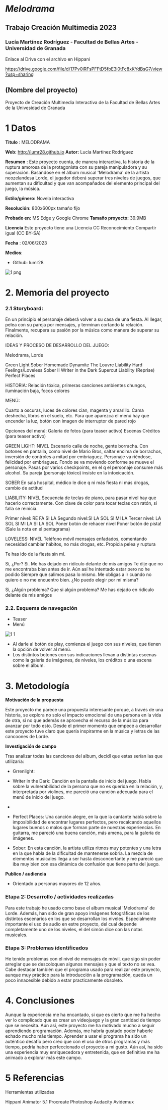 # _Melodrama_
## Trabajo Creación Multimedia 2023
### Lucía Martínez Rodríguez - Facultad de Bellas Artes - Universidad de Granada
Enlace al Drive con el archivo en Hippani

https://drive.google.com/file/d/17Pv0iRFsPFFtD5fbE3i0tFc8xKYdBsG7/view?usp=sharing

## (Nombre del proyecto)

Proyecto de Creación Multimedia Interactiva de la  Facultad de Bellas Artes de la Univesidad de Granada


# 1 Datos 

**Titulo** : MELODRAMA

**Web:**   http://lumr28.github.io
**Autor:**  Lucía Martínez Rodríguez

**Resumen** : Este proyecto cuenta,  de manera interactiva, la historia de la ruptura amorosa de la protagonista con su pareja manipuladora y su superación. Basándose en el álbum musical 'Melodrama' de la artista neozelandesa Lorde, el jugador deberá superar tres niveles de juegos, que aumentan su dificultad y que van acompañados del elemento principal del juego, la música.

**Estilo/género:**  Novela interactiva

**Resolución:** 800x600px tamaño fijo 

**Probado en:**   MS Edge y Google Chrome
**Tamaño proyecto:** 39.9MB 

**Licencia** Este proyecto tiene una Licencia CC Reconocimiento Compartir igual (CC BY-SA)

**Fecha** : 02/06/2023

**Medios**:

- Github: lumr28

![1 png](https://github.com/lumr28/lumr28.github.io/assets/134587772/e91f0442-23c9-4b75-897b-f3129c4dc63c)


# 2. Memoria del proyecto 

### 2.1 Storyboard: 

En un principio el personaje deberá volver a su casa de una fiesta. Al llegar, pelea con su pareja por mensajes, y terminan cortando la relación. Finalmente, recupera su pasión por la música como manera de superar su relación.

IDEAS Y PROCESO DE DESARROLLO DEL JUEGO:

Melodrama, Lorde

Green Light
Sober
Homemade Dynamite
The Louvre
Liability
Hard Feelings/Loveless
Sober II
Writer in the Dark
Supercut
Liability (Reprise)
Perfect Places

HISTORIA:
Relación tóxica, primeras canciones ambientes chungos, iluminación baja, focos colores 

MENÚ:

Cuarto a oscuras, luces de colores cian, magenta y amarillo. Cama deshecha, libros en el suelo, etc.
Para que aparezca el menú hay que encender la luz, botón con imagen de interruptor de pared rojo

Opciones del menú:
Galería de fotos (para teaser activo)
Escenas
Créditos (para teaser activo)

GREEN LIGHT: NIVEL
Escenario calle de noche, gente borracha. Con botones en pantalla, como nivel de Mario Bros, saltar encima de borrachos, inversión de controles a mitad por embriaguez. Personaje va riéndose, felicidad por embriaguez. Fondo se va moviendo conforme se mueve el personaje.
Pasas por varios checkpoints, en el q el personaje consume más alcohol. Su pareja (personaje tóxico) insiste en la intoxicación.

SOBER 
En sala hospital, médico le dice q ni más fiesta ni más drogas, cambio de actitud



LIABILITY: NIVEL
Secuencia de teclas de piano, para pasar nivel hay que hacerlo correctamente. Con clave de color para tocar teclas con ratón, si falla se reinicia.

Primer nivel: RE FA SI LA
Segundo nivel:SI  LA SOL SI MI LA
Tercer nivel: LA SOL SI MI LA SI LA SOL
Poner botón de rehacer nivel
Poner botón de pista! (Sale la nota en el pentagrama)


LOVELESS: NIVEL
Teléfono móvil mensajes enfadados, comentando necesidad cambiar hábitos, no más drogas, etc. Propicia pelea y ruptura

Te has ido de la fiesta sin mí.

Si, ¿Por? Si. 
Me has dejado en ridículo delante de mis amigos
Te dije que no me encontraba bien antes de ir. Aún así he intentado estar pero no he podido
Siempre que salimos pasa lo mismo. Me obligas a ir cuando no quiero o no me encuentro bien. ¿No puedo elegir por mí misma?


Si, ¿Algún problema? Que si algún problema? Me has dejado en ridículo delante de mis amigos

### 2.2. Esquema de navegación

- Teaser
- Menú

![1 1](https://github.com/lumr28/lumr28.github.io/assets/134587772/92cf8b71-16b1-49e5-adcc-a4a0bed21f9c)


- Al darle al botón de play, comienza el juego con sus niveles, que tienen la opción de volver al menú.
- Los distintos botones con sus indicaciones llevan a distintas escenas como la galería de imágenes, de niveles, los créditos o una escena sobre el álbum.


# 3. Metodología

**Motivación de la propuesta** 

Este  proyecto me parece una propuesta interesante porque, a través de una historia, se explora no solo el impacto emocional de una persona en la vida de otra, si no que además se aprovecha el recurso de la música para avanzar por todo esto. Desde el primer momento que empecé a desarrollar este proyecto tuve claro que quería inspirarme en la música y letras de las cancoones de Lorde.

**Investigación de campo** 

Tras analizar todas las canciones del album, decidí que estas serían las que utilizaría:

- Grrenlight: 

- Writer in the Dark: Canción en la pantalla de inicio del juego. Habla sobre la vulnerabilidad de la persona que no es querida en la relación, y, interpretada por violines, me pareció una canción adecuada para el menú de inicio del juego.
- 
- Perfect Places: Una canción alegre, en la que la cantante habla sobre la imposibilidad de encontrar lugares perfectos, pero recalcando aquellos lugares buenos o malos que forman parte de nuestras experiencias. En guitarra, me pareció una buena canción, más amena, para la galería de imágenes.

- Sober: En esta canción, la artista utiliza ritmos muy potentes y una letra en la que habla de la dificultad de mantenerse sobria. La mezcla de elementos musicales llega a ser hasta desconcertante y me pareció que iba muy bien con esa dinámica de confusión que tiene parte del juego.

**Publico / audiencia**

- Orientado a personas mayores de 12 años.





### Etapa 2: Desarrollo / actividades realizadas

Para este trabajo he usado como base el album musical 'Melodrama' de Lorde. Además, han sido de gran apoyo imágenes fotográficas de los distintos escenarios en los que se desarrollan los niveles. Especialmente importante el uso de audio en estre proyecto, del cual depende completamente uno de los niveles, el del simón dice con las notas musicales. 

### Etapa 3: Problemas identificados

He tenido problemas con el nivel de mensajes de móvil, que sigo sin poder arreglar que se descoloquen algunos mensajes y que el texto no se vea. Cabe destacar también que el programa usado para realizar este proyecto, aunque muy práctico para la introducción a la programación, queda un poco innacesible debido a estar practicamente obsoleto.



# 4. Conclusiones 

Aunque la experiencia me ha encantado, si que es cierto que me ha hecho ver lo complicado que es crear un videojuego y la gran cantidad de tiempo que se necesita. Aún así, este proyecto me ha motivado mucho a seguir aprendiendo programación. Además, me habría gustado poder haberle echado mucho más tiempo. Aprender a usar el programa ha sido un auténtico desafío pero creo que con el uso de otros programas y más tiempo, podría haber perfeccionado el proyecto a mi gusto. Aún así, ha sido una experiencia muy enriquecedora y entretenida, que en definitiva me ha animado a explorar más este campo.







# 5 Referencias 

Herramientas utilizadas

Hippani Animator 5.1
Procreate
Photoshop
Audacity
Avidemux
